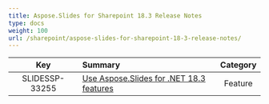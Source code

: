 ```yaml
---
title: Aspose.Slides for Sharepoint 18.3 Release Notes
type: docs
weight: 100
url: /sharepoint/aspose-slides-for-sharepoint-18-3-release-notes/
---
```


|**Key** |**Summary** |**Category** |
| :-: | :- | :-: |
|SLIDESSP-33255|[Use Aspose.Slides for .NET 18.3 features](/slides/net/aspose-slides-for-net-18-3-release-notes/)|Feature|

